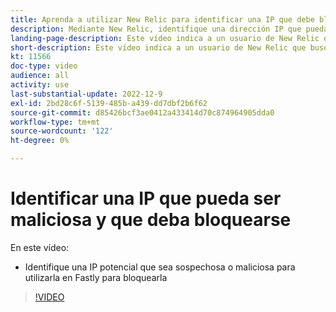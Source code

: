 ```yaml
---
title: Aprenda a utilizar New Relic para identificar una IP que debe bloquearse
description: Mediante New Relic, identifique una dirección IP que pueda ser maliciosa.  Una vez determinada la IP, esto se utiliza en Fastly para bloquear el acceso a la aplicación
landing-page-description: Este vídeo indica a un usuario de New Relic que busque posibles direcciones IP que pueden necesitar ser bloqueadas para acceder al sitio.
short-description: Este vídeo indica a un usuario de New Relic que busque posibles direcciones IP que pueden necesitar ser bloqueadas para acceder al sitio.
kt: 11566
doc-type: video
audience: all
activity: use
last-substantial-update: 2022-12-9
exl-id: 2bd28c6f-5139-485b-a439-dd7dbf2b6f62
source-git-commit: d85426bcf3ae0412a433414d70c874964905dda0
workflow-type: tm+mt
source-wordcount: '122'
ht-degree: 0%

---
```


# Identificar una IP que pueda ser maliciosa y que deba bloquearse

En este vídeo:

- Identifique una IP potencial que sea sospechosa o maliciosa&#x200B; para utilizarla en Fastly para bloquearla

>[!VIDEO](https://video.tv.adobe.com/v/3412088?quality=12&learn=on)
